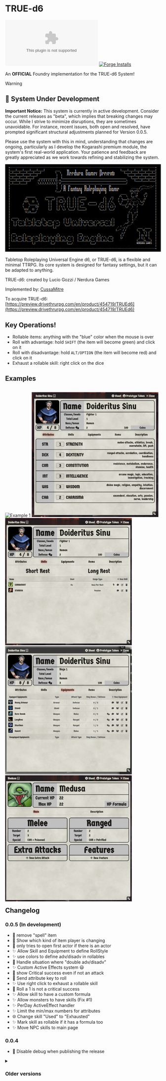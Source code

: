 # TRUE-d6

[![](https://img.shields.io/github/downloads/cussa/fvtt-true-d6/system.zip?style=for-the-badge&logo=github)](#) [![Forge Installs](https://img.shields.io/badge/dynamic/json?label=Forge%20Installs&query=package.installs&suffix=%25&url=https%3A%2F%2Fforge-vtt.com%2Fapi%2Fbazaar%2Fpackage%2Ftrued6&colorB=448d34&style=for-the-badge)](https://forge-vtt.com/bazaar#package=trued6)


An **OFFICIAL** Foundry implementation for the TRUE-d6 System!

> [!WARNING]
> ## 🚧 System Under Development
> 
> **Important Notice:** This system is currently in active development. Consider the current releases as "beta", which implies that breaking changes may occur. While I strive to minimize disruptions, they are sometimes unavoidable. For instance, recent issues, both open and resolved, have prompted significant structural adjustments planned for Version 0.0.5.
> 
> Please use the system with this in mind, understanding that changes are ongoing, particularly as I develop the Kogarashi premium module, the system's first real-world application. Your patience and feedback are greatly appreciated as we work towards refining and stabilizing the system.

![TRUE-d6](assets/banner.png)

Tabletop Roleplaying Universal Engine d6, or TRUE-d6, is a flexible and minimal TTRPG. Its core system is designed for fantasy settings, but it can be adapted to anything.

TRUE-d6: created by Lucio Gozzi / Nerdura Games

Implemented by: [CussaMitre](https://github.com/Cussa)

To acquire TRUE-d6: [https://preview.drivethrurpg.com/en/product/454719/TRUEd6](https://preview.drivethrurpg.com/en/product/454719/TRUEd6)

## Key Operations!

- Rollable items: anything with the "blue" color when the mouse is over
- Roll with advantage: hold `SHIFT` (the item will become green) and click on it
- Roll with disadvantage: hold `ALT/OPTION` (the item will become red) and click on it
- Exhaust a rollable skill: right click on the dice

## Examples

<p style="float: left;">
  <img src="assets/examples/example1.png" alt="Example 1" />
  <img src="assets/examples/example2.png" alt="Example 2" width="410"/>
  <img src="assets/examples/example3.png" alt="Example 3" width="410"/>
  <img src="assets/examples/example5.png" alt="Example 5" width="410"/>
  <img src="assets/examples/example4.png" alt="Example 4" width="410"/>
</p>

## Changelog

### 0.0.5 (In development)
- 🧹 remove "spell" item
- 🚸 Show which kind of item player is changing
- 🐛 only tries to open first actor if there is an actor
- ✨ Allow Skill and Equipment to define RollStyle
- ✨ use colors to define adv/disadv in rollables
- 🐛 Handle situation where "double adv/disadv"
- ✨ Custom Active Effects system 😃
- 🔨 show Critical success even if not an attack
- 🐛 Send attribute key to roll
- ✨ Use right click to exhaust a rollable skill
- 🐛 Roll a 1 is not a critical success
- ✨ Allow skill to have a custom formula
- ✨ Allow monsters to have skills (Fix #1)
- ✨ PerDay ActiveEffect handler
- ✨ Limit the min/max numbers for attributes
- 🌐 Change skill "Used" to "Exhausted"
- ✨ Mark skill as rollable if it has a formula too
- ✨ Move NPC skills to main page

### 0.0.4
- 🐛 Disable debug when publishing the release

<details>
  <summary>
    <h3>
      Older versions
    </h3>
  </summary>

### 0.0.3
- 🐛 Only use item if there is an item
- 📝 udpate README with examples

### 0.0.2
- 💚 send assets into the zip folder

### 0.0.1
- 🎉 Project initialized

</details>

